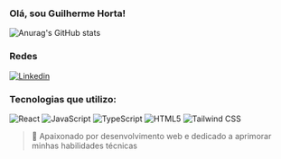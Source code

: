 ### Olá, sou Guilherme Horta!
![Anurag's GitHub stats](https://github-readme-stats.vercel.app/api?username=GProgrammerN&show_icons=true&theme=radical)
### Redes
[![Linkedin](https://img.shields.io/badge/LinkedIn-0077B5?style=for-the-badge&logo=linkedin&logoColor=white
)](https://br.linkedin.com/in/guilherme-horta-nacci)

### Tecnologias que utilizo:
![React](https://img.shields.io/badge/React-20232A?style=for-the-badge&logo=react&logoColor=61DAFB)
![JavaScript](https://img.shields.io/badge/JavaScript-323330?style=for-the-badge&logo=javascript&logoColor=F7DF1E)
![TypeScript](https://img.shields.io/badge/TypeScript-007ACC?style=for-the-badge&logo=typescript&logoColor=white
)
![HTML5](https://img.shields.io/badge/HTML5-E34F26?style=for-the-badge&logo=html5&logoColor=white)
![Tailwind CSS](https://img.shields.io/badge/Tailwind_CSS-38B2AC?style=for-the-badge&logo=tailwind-css&logoColor=white)

> 🚀 Apaixonado por desenvolvimento web e dedicado a aprimorar minhas habilidades técnicas
